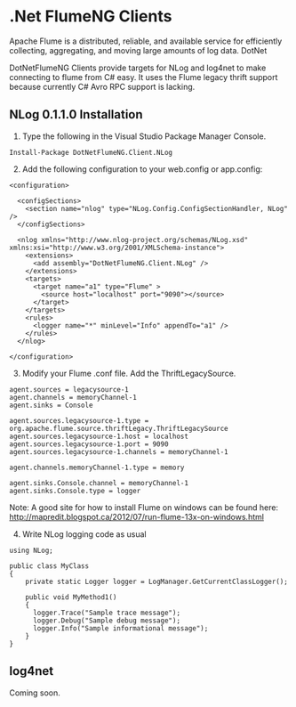 # .Net FlumeNG Clients

Apache Flume is a distributed, reliable, and available service for efficiently collecting, aggregating, and moving large amounts of log data. DotNet

DotNetFlumeNG Clients provide targets for NLog and log4net to make connecting to flume from C# easy. It uses the Flume legacy thrift support because currently C# Avro RPC support is lacking.

## NLog 0.1.1.0 Installation

1. Type the following in the Visual Studio Package Manager Console.
```
Install-Package DotNetFlumeNG.Client.NLog
```
2. Add the following configuration to your web.config or app.config:
```
<configuration>
  
  <configSections>
    <section name="nlog" type="NLog.Config.ConfigSectionHandler, NLog" />
  </configSections>

  <nlog xmlns="http://www.nlog-project.org/schemas/NLog.xsd" xmlns:xsi="http://www.w3.org/2001/XMLSchema-instance">
    <extensions>
      <add assembly="DotNetFlumeNG.Client.NLog" />
    </extensions>
    <targets>
      <target name="a1" type="Flume" >
        <source host="localhost" port="9090"></source>
      </target>
    </targets>
    <rules>
      <logger name="*" minLevel="Info" appendTo="a1" />
    </rules>
  </nlog>

</configuration>
```

3. Modify your Flume .conf file. Add the ThriftLegacySource.

```
agent.sources = legacysource-1
agent.channels = memoryChannel-1
agent.sinks = Console

agent.sources.legacysource-1.type = org.apache.flume.source.thriftLegacy.ThriftLegacySource
agent.sources.legacysource-1.host = localhost
agent.sources.legacysource-1.port = 9090
agent.sources.legacysource-1.channels = memoryChannel-1

agent.channels.memoryChannel-1.type = memory

agent.sinks.Console.channel = memoryChannel-1
agent.sinks.Console.type = logger
```

Note: A good site for how to install Flume on windows can be found here: 
http://mapredit.blogspot.ca/2012/07/run-flume-13x-on-windows.html

4. Write NLog logging code as usual

```
using NLog;
 
public class MyClass
{
	private static Logger logger = LogManager.GetCurrentClassLogger();
 
	public void MyMethod1()
	{
      logger.Trace("Sample trace message");
      logger.Debug("Sample debug message");
      logger.Info("Sample informational message");
	}
}
```

## log4net

Coming soon.